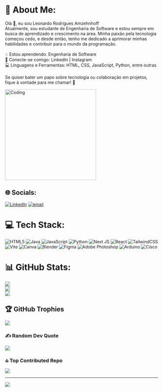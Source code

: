 # 💫 About Me:
Olá 👋, eu sou Leonardo Rodrigues Amzehnhoff<br>Atualmente, sou estudante de Engenharia de Software e estou sempre em busca de aprendizado e crescimento na área. Minha paixão pela tecnologia começou cedo, e desde então, tenho me dedicado a aprimorar minhas habilidades e contribuir para o mundo da programação.<br><br>💡 Estou aprendendo: Engenharia de Software<br>🔗 Conecte-se comigo: LinkedIn | Instagram<br>💻 Linguagens e Ferramentas: HTML, CSS, JavaScript, Python, entre outras<br><br>Se quiser bater um papo sobre tecnologia ou colaboração em projetos, fique à vontade para me chamar! 🚀


<img alt="Coding" width="300" src="https://media.tenor.com/2uyENRmiUt0AAAAC/coding.gif)">


## 🌐 Socials:
[![LinkedIn](https://img.shields.io/badge/LinkedIn-%230077B5.svg?logo=linkedin&logoColor=white)](https://linkedin.com/in/https://www.linkedin.com/in/leonardoamzehnhoff/) [![email](https://img.shields.io/badge/Email-D14836?logo=gmail&logoColor=white)](mailto:amzehnhoffleonardo@gmail.com) 

# 💻 Tech Stack:
![HTML5](https://img.shields.io/badge/html5-%23E34F26.svg?style=for-the-badge&logo=html5&logoColor=white) ![Java](https://img.shields.io/badge/java-%23ED8B00.svg?style=for-the-badge&logo=openjdk&logoColor=white) ![JavaScript](https://img.shields.io/badge/javascript-%23323330.svg?style=for-the-badge&logo=javascript&logoColor=%23F7DF1E) ![Python](https://img.shields.io/badge/python-3670A0?style=for-the-badge&logo=python&logoColor=ffdd54) ![Next JS](https://img.shields.io/badge/Next-black?style=for-the-badge&logo=next.js&logoColor=white) ![React](https://img.shields.io/badge/react-%2320232a.svg?style=for-the-badge&logo=react&logoColor=%2361DAFB) ![TailwindCSS](https://img.shields.io/badge/tailwindcss-%2338B2AC.svg?style=for-the-badge&logo=tailwind-css&logoColor=white) ![Vite](https://img.shields.io/badge/vite-%23646CFF.svg?style=for-the-badge&logo=vite&logoColor=white) ![Canva](https://img.shields.io/badge/Canva-%2300C4CC.svg?style=for-the-badge&logo=Canva&logoColor=white) ![Blender](https://img.shields.io/badge/blender-%23F5792A.svg?style=for-the-badge&logo=blender&logoColor=white) ![Figma](https://img.shields.io/badge/figma-%23F24E1E.svg?style=for-the-badge&logo=figma&logoColor=white) ![Adobe Photoshop](https://img.shields.io/badge/adobe%20photoshop-%2331A8FF.svg?style=for-the-badge&logo=adobe%20photoshop&logoColor=white) ![Arduino](https://img.shields.io/badge/-Arduino-00979D?style=for-the-badge&logo=Arduino&logoColor=white) ![Cisco](https://img.shields.io/badge/cisco-%23049fd9.svg?style=for-the-badge&logo=cisco&logoColor=black)
# 📊 GitHub Stats:
![](https://github-readme-stats.vercel.app/api?username=LeoAmzz&theme=dark&hide_border=false&include_all_commits=false&count_private=false)<br/>
![](https://github-readme-streak-stats.herokuapp.com/?user=LeoAmzz&theme=dark&hide_border=false)<br/>
![](https://github-readme-stats.vercel.app/api/top-langs/?username=LeoAmzz&theme=dark&hide_border=false&include_all_commits=false&count_private=false&layout=compact)

## 🏆 GitHub Trophies
![](https://github-profile-trophy.vercel.app/?username=LeoAmzz&theme=radical&no-frame=false&no-bg=true&margin-w=4)

### ✍️ Random Dev Quote
![](https://quotes-github-readme.vercel.app/api?type=horizontal&theme=radical)

### 🔝 Top Contributed Repo
![](https://github-contributor-stats.vercel.app/api?username=LeoAmzz&limit=5&theme=dark&combine_all_yearly_contributions=true)

---
[![](https://visitcount.itsvg.in/api?id=LeoAmzz&icon=0&color=0)](https://visitcount.itsvg.in)

<!-- Proudly created with GPRM ( https://gprm.itsvg.in ) -->
